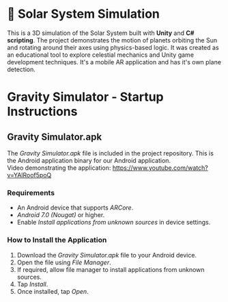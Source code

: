 # 🌌 Solar System Simulation

This is a 3D simulation of the Solar System built with **Unity** and **C# scripting**. The project demonstrates the motion of planets orbiting the Sun and rotating around their axes using physics-based logic. It was created as an educational tool to explore celestial mechanics and Unity game development techniques. It's a mobile AR application and has it's own plane detection. 


# Gravity Simulator - Startup Instructions

## Gravity Simulator.apk

The *Gravity Simulator.apk* file is included in the project repository. This is the Android application binary for our Android application.<br />
Video demonstrating the application: https://www.youtube.com/watch?v=YAlRoof5poQ

### Requirements

* An Android device that supports *ARCore*.
* *Android 7.0 (Nougat)* or higher.
* Enable *Install applications from unknown sources* in device settings.

### How to Install the Application

1. Download the *Gravity Simulator.apk* file to your Android device.
2. Open the file using *File Manager*.
3. If required, allow file manager to install applications from unknown sources.
4. Tap *Install*.
5. Once installed, tap *Open*.
